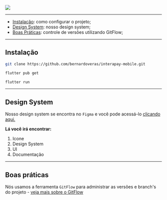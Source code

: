 ![](https://github.com/bernardoveras/interapay/blob/main/.github/assets/cover.png)

---

- [Instalação](#instalacao): como configurar o projeto;
- [Design System](#design-system): nosso design system;
- [Boas Práticas](#boas-praticas): controle de versões utilizando GitFlow;

---

## Instalação

```bash
git clone https://github.com/bernardoveras/interapay-mobile.git

flutter pub get

flutter run
```

---

## Design System

Nosso design system se encontra no `Figma` e você pode acessá-lo [clicando aqui.]("https://www.figma.com/file/qXEWQvI4CEx1MXUkyu6aDB/Intera---Mobile?node-id=304%3A2836")

**Lá você irá encontrar:**

1. Icone
2. Design System
3. UI
4. Documentação

---

## Boas práticas

Nós usamos a ferramenta `GitFlow` para administrar as versões e branch's do projeto - [veja mais sobre o GitFlow](.github/HOW_TO_USE_GITFLOW.md)